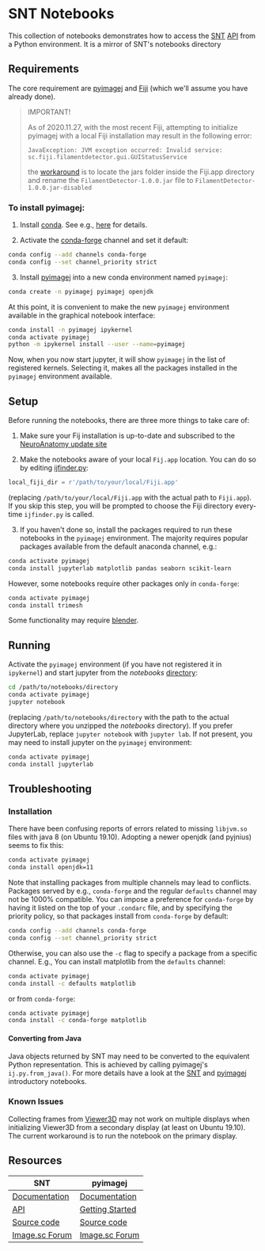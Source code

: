 # SNT Notebooks

This collection of notebooks demonstrates how to access the [SNT][] [API][] from a
Python environment. It is a mirror of  SNT's notebooks directory



## Requirements

The core requirement are [pyimagej] and [Fiji](https://imagej.net/Fiji) (which we'll assume you have already done).

> IMPORTANT!
>
> As of 2020.11.27, with the most recent Fiji, attempting to initialize pyimagej with a local Fiji installation may result in the following error:  
>
> ```
> JavaException: JVM exception occurred: Invalid service: sc.fiji.filamentdetector.gui.GUIStatusService
> ```
>
> the  [workaround](https://forum.image.sc/t/fiji-fails-to-launch-after-update/44582) is to locate the jars folder inside the Fiji.app directory and rename the `FilamentDetector-1.0.0.jar` file to  `FilamentDetector-1.0.0.jar-disabled`



### To install pyimagej:

1. Install [conda](https://www.anaconda.com/distribution/). See e.g., [here][pyimagej] for details.
   
2. Activate the [conda-forge](https://conda-forge.org/) channel and set it default:

  ```bash
  conda config --add channels conda-forge
  conda config --set channel_priority strict
  ```

3. Install [pyimagej] into a new conda environment named `pyimagej`:

  ```bash
  conda create -n pyimagej pyimagej openjdk
  ```

  At this point, it is convenient to make the new `pyimagej` environment available
  in the graphical notebook interface:

  ```bash
  conda install -n pyimagej ipykernel
  conda activate pyimagej
  python -m ipykernel install --user --name=pyimagej
  ```

  Now, when you now start jupyter, it will show `pyimagej` in the list of
  registered kernels. Selecting it, makes all the packages installed in the
  `pyimagej` environment available.


## Setup
Before running the notebooks, there are three more things to take care of:

1. Make sure your Fij installation is up-to-date and subscribed to the
   [NeuroAnatomy update site](https://imagej.net/SNT#install)

2. Make the notebooks aware of your local `Fij.app` location. You can do so by
   editing [ijfinder.py](./ijfinder.py):

  ```python
  local_fiji_dir = r'/path/to/your/local/Fiji.app'
  ```
  (replacing `/path/to/your/local/Fiji.app` with the actual path to `Fiji.app`).
  If you skip this step, you will be prompted to choose the Fiji directory
  every-time `ijfinder.py` is called.

3. If you haven't done so, install the packages required to run these notebooks
   in the `pyimagej` environment. The majority requires popular packages
   available from the default anaconda channel, e.g.:

  ```bash
  conda activate pyimagej
  conda install jupyterlab matplotlib pandas seaborn scikit-learn
  ```

  However, some notebooks require other packages only in `conda-forge`:

  ```bash
  conda activate pyimagej
  conda install trimesh
  ```
  Some functionality may require [blender](https://www.blender.org/download/).


## Running
Activate the `pyimagej` environment (if you have not registered it in `ipykernel`)
and start jupyter from the _notebooks_ [directory](./):

```bash
cd /path/to/notebooks/directory
conda activate pyimagej
jupyter notebook
```

(replacing `/path/to/notebooks/directory` with the path to the actual directory
where you unzipped the _notebooks_ directory). If you prefer JupyterLab, replace
`jupyter notebook` with `jupyter lab`. If not present, you may need to install
jupyter on the `pyimagej` environment:

```bash
conda activate pyimagej
conda install jupyterlab
```


## Troubleshooting

### Installation
There have been confusing reports of errors related to missing `libjvm.so` files
with java 8 (on Ubuntu 19.10). Adopting a newer openjdk (and pyjnius) seems to
fix this:

```bash
conda activate pyimagej
conda install openjdk=11
```

Note that installing packages from multiple channels may lead to conflicts.
Packages served by e.g., `conda-forge` and the regular `defaults` channel may
not be 1000% compatible. You can impose a preference for `conda-forge` by having
it listed on the top of your `.condarc` file, and by specifying the priority
policy, so that packages install from `conda-forge` by default:

```bash
conda config --add channels conda-forge
conda config --set channel_priority strict
```

Otherwise, you can also use the `-c` flag to specify a package from a specific
channel. E.g., You can install matplotlib from the `defaults` channel:

```bash
conda activate pyimagej
conda install -c defaults matplotlib
```
or from `conda-forge`:

```bash
conda activate pyimagej
conda install -c conda-forge matplotlib
```

#### Converting from Java
Java objects returned by SNT may need to be converted to the equivalent Python
representation. This is achieved by calling pyimagej's `ij.py.from_java()`. For
more details have a look at the [SNT](./1_overview.ipynb) and
[pyimagej][pyimagej_intro] introductory notebooks.


### Known Issues

Collecting frames from [Viewer3D](https://morphonets.github.io/SNT/index.html?sc/fiji/snt/viewer/Viewer3D.html)
may not work on multiple displays when initializing Viewer3D from a secondary
display (at least on Ubuntu 19.10). The current workaround is to run the notebook
on the primary display.


## Resources


| SNT                                               | pyimagej                                               |
|---------------------------------------------------|--------------------------------------------------------|
| [Documentation][snt]                              | [Documentation][pyimagej]                              |
| [API]                                             | [Getting Started][pyimagej_intro]                      |
| [Source code](https://github.com/morphonets/SNT)  | [Source code](https://github.com/imagej/pyimagej)      |
| [Image.sc Forum](https://forum.image.sc/tag/snt/) | [Image.sc Forum](https://forum.image.sc/tag/pyimagej/) |


[snt]: https://imagej.net/SNT
[api]: https://morphonets.github.io/SNT
[pyimagej]: https://github.com/imagej/pyimagej
[pyimagej_intro]: https://nbviewer.jupyter.org/github/imagej/tutorials/blob/master/notebooks/1-Using-ImageJ/6-ImageJ-with-Python-Kernel.ipynb